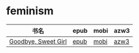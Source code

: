 # feminism

| 书名 | epub | mobi | azw3 |
| --- | --- | --- | --- |
| [Goodbye, Sweet Girl](None) | [epub](None) | [mobi](None) | [azw3](None) |
